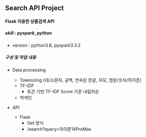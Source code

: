 ## Search API Project
#### Flask 이용한 상품검색 API 

##### skill : pyspark, python
  + version : python3.8, pyspark3.3.2 

##### 구성 및 작업 내용
+ Data processing
  + Tokenizing (대/소문자, 공백, 연속된 한글, 자모, 영문/숫자/하이픈)
  + TF-IDF
    + 토큰 기반 TF-IDF Score 기준 내림차순
  + 역색인
  
+ API
  + Flask
    + Get 방식
    + /search?query=아이폰14ProMax
